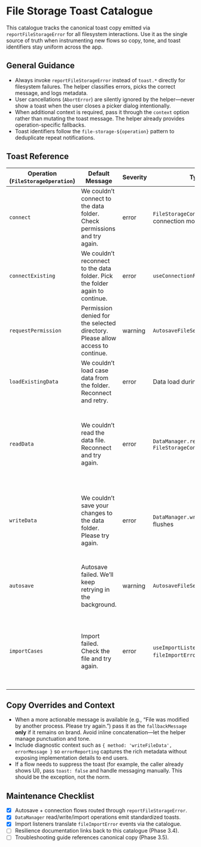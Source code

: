 # File Storage Toast Catalogue

This catalogue tracks the canonical toast copy emitted via `reportFileStorageError` for all
filesystem interactions. Use it as the single source of truth when instrumenting new flows
so copy, tone, and toast identifiers stay uniform across the app.

## General Guidance

- Always invoke `reportFileStorageError` instead of `toast.*` directly for filesystem
  failures. The helper classifies errors, picks the correct message, and logs metadata.
- User cancellations (`AbortError`) are silently ignored by the helper—never show a toast
  when the user closes a picker dialog intentionally.
- When additional context is required, pass it through the `context` option rather than
  mutating the toast message. The helper already provides operation-specific fallbacks.
- Toast identifiers follow the `file-storage-${operation}` pattern to deduplicate repeat
  notifications.

## Toast Reference

| Operation (`FileStorageOperation`) | Default Message | Severity | Typical Trigger(s) | Notes |
| --- | --- | --- | --- | --- |
| `connect` | We couldn’t connect to the data folder. Check permissions and try again. | error | `FileStorageContext.connectToFolder`, connection modal | Includes permission and handle errors raised during a brand-new folder pick. |
| `connectExisting` | We couldn’t reconnect to the data folder. Pick the folder again to continue. | error | `useConnectionFlow.handleConnectToExisting` | Surfaces when stored handles become invalid or permission is revoked. |
| `requestPermission` | Permission denied for the selected directory. Please allow access to continue. | warning | `AutosaveFileService.requestPermission` | Maps to denied prompts triggered from connection flows. |
| `loadExistingData` | We couldn’t load case data from the folder. Reconnect and retry. | error | Data load during connection or imports | DataManager delegates to this when import transformations fail. |
| `readData` | We couldn’t read the data file. Reconnect and try again. | error | `DataManager.readFileData`, `FileStorageContext.statusCallback` | Used for all read failures (including imports). Classification upgrades to warning if permission issues are detected. |
| `writeData` | We couldn’t save your changes to the data folder. Please try again. | error | `DataManager.writeFileData`, autosave flushes | A retry loop may downgrade severity to info when recovery succeeds. Context includes `errorMessage` for telemetry. |
| `autosave` | Autosave failed. We’ll keep retrying in the background. | warning | `AutosaveFileService.performAutosave` | Only emitted when retries exceed the configured threshold. Recoveries clear the toast. |
| `importCases` | Import failed. Check the file and try again. | error | `useImportListeners` (window `fileImportError`) | Custom import handlers should dispatch a `CustomEvent` with `detail` to override the message when specific validation fails. |

## Copy Overrides and Context

- When a more actionable message is available (e.g., “File was modified by another
  process. Please try again.”) pass it as the `fallbackMessage` **only** if it remains on
  brand. Avoid inline concatenation—let the helper manage punctuation and tone.
- Include diagnostic context such as `{ method: 'writeFileData', errorMessage }` so
  `errorReporting` captures the rich metadata without exposing implementation details to
  end users.
- If a flow needs to suppress the toast (for example, the caller already shows UI), pass
  `toast: false` and handle messaging manually. This should be the exception, not the norm.

## Maintenance Checklist

- [x] Autosave + connection flows routed through `reportFileStorageError`.
- [x] `DataManager` read/write/import operations emit standardized toasts.
- [x] Import listeners translate `fileImportError` events via the catalogue.
- [ ] Resilience documentation links back to this catalogue (Phase 3.4).
- [ ] Troubleshooting guide references canonical copy (Phase 3.5).
